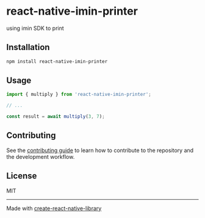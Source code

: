# react-native-imin-printer

using imin SDK to print

## Installation

```sh
npm install react-native-imin-printer
```

## Usage

```js
import { multiply } from 'react-native-imin-printer';

// ...

const result = await multiply(3, 7);
```

## Contributing

See the [contributing guide](CONTRIBUTING.md) to learn how to contribute to the repository and the development workflow.

## License

MIT

---

Made with [create-react-native-library](https://github.com/callstack/react-native-builder-bob)
